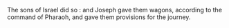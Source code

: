 The sons of Israel did so : and Joseph gave them wagons, according to the command of Pharaoh, and gave them provisions for the journey.
